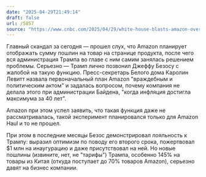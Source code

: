 ```yaml
---
date: "2025-04-29T21:49:14"
draft: false
url: /5857
source: "https://www.cnbc.com/2025/04/29/white-house-blasts-amazon-over-tariff-cost-report-hostile-and-political-act.html"
---
```


Главный скандал за сегодня — прошел слух, что Amazon планирует отображать сумму пошлин на товар на странице продукта, после чего вся администрация Трампа во главе с ним самим занялась решением проблемы. Серьезно — Трамп лично позвонил Джеффу Безосу с жалобой на такую функцию. Пресс-секретарь Белого дома Каролин Левитт назвала первоначальный план Amazon "враждебным и политическим актом" и задалась вопросом, почему компания не делала этого при администрации Байдена, "когда инфляция достигла максимума за 40 лет". 

Amazon при этом успел заявить, что такая функция даже не рассматривалась, такой эксперимент планировался только для Amazon Haul и то не прошел.

При этом в последние месяцы Безос демонстрировал лояльность к Трампу: выразил оптимизм по поводу его второго срока, пожертвовал $1 млн на инаугурацию и даже присутствовал на ней. Но новые пошлины (извините, нет, не "тарифы") Трампа, особенно 145% на товары из Китая (откуда поступает до 70% товаров Amazon), серьезно давят на бизнес компании.